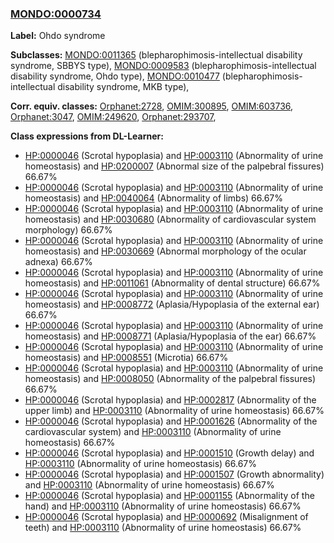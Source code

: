
### [MONDO:0000734](http://purl.obolibrary.org/obo/MONDO_0000734)
**Label:** Ohdo syndrome

**Subclasses:** [MONDO:0011365](http://purl.obolibrary.org/obo/MONDO_0011365) (blepharophimosis-intellectual disability syndrome, SBBYS type), [MONDO:0009583](http://purl.obolibrary.org/obo/MONDO_0009583) (blepharophimosis-intellectual disability syndrome, Ohdo type), [MONDO:0010477](http://purl.obolibrary.org/obo/MONDO_0010477) (blepharophimosis-intellectual disability syndrome, MKB type), 

**Corr. equiv. classes:** [Orphanet:2728](http://www.orpha.net/ORDO/Orphanet_2728), [OMIM:300895](http://purl.obolibrary.org/obo/OMIM_300895), [OMIM:603736](http://purl.obolibrary.org/obo/OMIM_603736), [Orphanet:3047](http://www.orpha.net/ORDO/Orphanet_3047), [OMIM:249620](http://purl.obolibrary.org/obo/OMIM_249620), [Orphanet:293707](http://www.orpha.net/ORDO/Orphanet_293707), 

**Class expressions from DL-Learner:**

- [HP:0000046](http://purl.obolibrary.org/obo/HP_0000046) (Scrotal hypoplasia) and [HP:0003110](http://purl.obolibrary.org/obo/HP_0003110) (Abnormality of urine homeostasis) and [HP:0200007](http://purl.obolibrary.org/obo/HP_0200007) (Abnormal size of the palpebral fissures) 66.67%
- [HP:0000046](http://purl.obolibrary.org/obo/HP_0000046) (Scrotal hypoplasia) and [HP:0003110](http://purl.obolibrary.org/obo/HP_0003110) (Abnormality of urine homeostasis) and [HP:0040064](http://purl.obolibrary.org/obo/HP_0040064) (Abnormality of limbs) 66.67%
- [HP:0000046](http://purl.obolibrary.org/obo/HP_0000046) (Scrotal hypoplasia) and [HP:0003110](http://purl.obolibrary.org/obo/HP_0003110) (Abnormality of urine homeostasis) and [HP:0030680](http://purl.obolibrary.org/obo/HP_0030680) (Abnormality of cardiovascular system morphology) 66.67%
- [HP:0000046](http://purl.obolibrary.org/obo/HP_0000046) (Scrotal hypoplasia) and [HP:0003110](http://purl.obolibrary.org/obo/HP_0003110) (Abnormality of urine homeostasis) and [HP:0030669](http://purl.obolibrary.org/obo/HP_0030669) (Abnormal morphology of the ocular adnexa) 66.67%
- [HP:0000046](http://purl.obolibrary.org/obo/HP_0000046) (Scrotal hypoplasia) and [HP:0003110](http://purl.obolibrary.org/obo/HP_0003110) (Abnormality of urine homeostasis) and [HP:0011061](http://purl.obolibrary.org/obo/HP_0011061) (Abnormality of dental structure) 66.67%
- [HP:0000046](http://purl.obolibrary.org/obo/HP_0000046) (Scrotal hypoplasia) and [HP:0003110](http://purl.obolibrary.org/obo/HP_0003110) (Abnormality of urine homeostasis) and [HP:0008772](http://purl.obolibrary.org/obo/HP_0008772) (Aplasia/Hypoplasia of the external ear) 66.67%
- [HP:0000046](http://purl.obolibrary.org/obo/HP_0000046) (Scrotal hypoplasia) and [HP:0003110](http://purl.obolibrary.org/obo/HP_0003110) (Abnormality of urine homeostasis) and [HP:0008771](http://purl.obolibrary.org/obo/HP_0008771) (Aplasia/Hypoplasia of the ear) 66.67%
- [HP:0000046](http://purl.obolibrary.org/obo/HP_0000046) (Scrotal hypoplasia) and [HP:0003110](http://purl.obolibrary.org/obo/HP_0003110) (Abnormality of urine homeostasis) and [HP:0008551](http://purl.obolibrary.org/obo/HP_0008551) (Microtia) 66.67%
- [HP:0000046](http://purl.obolibrary.org/obo/HP_0000046) (Scrotal hypoplasia) and [HP:0003110](http://purl.obolibrary.org/obo/HP_0003110) (Abnormality of urine homeostasis) and [HP:0008050](http://purl.obolibrary.org/obo/HP_0008050) (Abnormality of the palpebral fissures) 66.67%
- [HP:0000046](http://purl.obolibrary.org/obo/HP_0000046) (Scrotal hypoplasia) and [HP:0002817](http://purl.obolibrary.org/obo/HP_0002817) (Abnormality of the upper limb) and [HP:0003110](http://purl.obolibrary.org/obo/HP_0003110) (Abnormality of urine homeostasis) 66.67%
- [HP:0000046](http://purl.obolibrary.org/obo/HP_0000046) (Scrotal hypoplasia) and [HP:0001626](http://purl.obolibrary.org/obo/HP_0001626) (Abnormality of the cardiovascular system) and [HP:0003110](http://purl.obolibrary.org/obo/HP_0003110) (Abnormality of urine homeostasis) 66.67%
- [HP:0000046](http://purl.obolibrary.org/obo/HP_0000046) (Scrotal hypoplasia) and [HP:0001510](http://purl.obolibrary.org/obo/HP_0001510) (Growth delay) and [HP:0003110](http://purl.obolibrary.org/obo/HP_0003110) (Abnormality of urine homeostasis) 66.67%
- [HP:0000046](http://purl.obolibrary.org/obo/HP_0000046) (Scrotal hypoplasia) and [HP:0001507](http://purl.obolibrary.org/obo/HP_0001507) (Growth abnormality) and [HP:0003110](http://purl.obolibrary.org/obo/HP_0003110) (Abnormality of urine homeostasis) 66.67%
- [HP:0000046](http://purl.obolibrary.org/obo/HP_0000046) (Scrotal hypoplasia) and [HP:0001155](http://purl.obolibrary.org/obo/HP_0001155) (Abnormality of the hand) and [HP:0003110](http://purl.obolibrary.org/obo/HP_0003110) (Abnormality of urine homeostasis) 66.67%
- [HP:0000046](http://purl.obolibrary.org/obo/HP_0000046) (Scrotal hypoplasia) and [HP:0000692](http://purl.obolibrary.org/obo/HP_0000692) (Misalignment of teeth) and [HP:0003110](http://purl.obolibrary.org/obo/HP_0003110) (Abnormality of urine homeostasis) 66.67%


